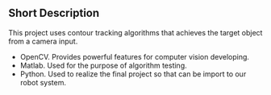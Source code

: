 ## Short Description

This project uses contour tracking algorithms that achieves the target object from a camera input.

- OpenCV. Provides powerful features for computer vision developing.
- Matlab. Used for the purpose of algorithm testing.
- Python. Used to realize the final project so that can be import to our robot system.